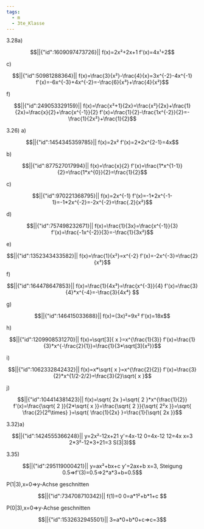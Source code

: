 ```yaml
---
tags:
  - m
  - 3te_Klasse
---
```

3.28a)
```math
||{"id":1609097473726}||

f(x)=2x²+2x+1
f'(x)=4x¹+2
```
c)
```math
||{"id":50981288364}||

f(x)=\frac{3}{x²}-\frac{4}{x}=3x^{-2}-4x^{-1}
f'(x)=-6x^{-3}+4x^{-2}=-\frac{6}{x³}+\frac{4}{x²}
```
f)
```math
||{"id":249053329159}||

f(x)=\frac{x²+1}{2x}=\frac{x²}{2x}+\frac{1}{2x}=\frac{x}{2}+\frac{x^{-1}}{2}
f'(x)=\frac{1}{2}-\frac{1x^{-2}}{2}=-\frac{1}{2x²}+\frac{1}{2}
```
3.26)
a)
```math
||{"id":1454345359785}||

f(x)=2x²
f'(x)=2*2x^{2-1}=4x
```
b)
```math
||{"id":877527017994}||

f(x)=\frac{x}{2}
f'(x)=\frac{1*x^{1-1}}{2}=\frac{1*x^{0}}{2}=\frac{1}{2}
```

c)
```math
||{"id":970221368795}||

f(x)=2x^{-1}
f'(x)=-1*2x^{-1-1}=-1*2x^{-2}=-2x^{-2}=\frac{.2}{x²}
```
d)
```math
||{"id":757498232671}||

f(x)=\frac{1}{3x}=\frac{x^{-1}}{3}
f'(x)=\frac{-1x^{-2}}{3}=-\frac{1}{3x²}
```
e)
```math
||{"id":1352343433582}||

f(x)=\frac{1}{x²}=x^{-2}
f'(x)=-2x^{-3}=\frac{2}{x³}
```
f)
```math
||{"id":164478647853}||

f(x)=\frac{1}{4x³}=\frac{x^{-3}}{4}
f'(x)=\frac{3}{4}*x^{-4}=-\frac{3}{4x⁴} 
```
g)
```math
||{"id":146415033688}||

f(x)=(3x)²=9x²
f'(x)=18x
```
h)
```math
||{"id":1209908531270}||

f(x)=\sqrt[3]{ x }=x^{\frac{1}{3}}
f'(x)=\frac{1}{3}*x^{-\frac{2}{1}}=\frac{1}{3*\sqrt[3]{x²}}
```
i)
```math
||{"id":1062332842432}||

f(x)=x*\sqrt{ x }=x^{\frac{2}{2}}
f'(x)=\frac{3}{2}*x^{1/2-2/2}=\frac{3}{2}\sqrt{ x }
```
j)
```math
||{"id":104414381423}||

f(x)=\sqrt{ 2x }=\sqrt{ 2 }*x^{\frac{1}{2}}
f'(x)=\frac{\sqrt{ 2 }}{2*\sqrt{ x }}=\frac{\sqrt{ 2 }}{\sqrt{ 2²x }}=\sqrt{ \frac{2}{2²\times} }=\sqrt{ \frac{1}{2x} }=\frac{1}{\sqrt{ 2x }}
```
3.32)a)
```math
||{"id":1424555366248}||

y=2x²-12x+21
y'=4x-12
0=4x-12 
12=4x
x=3
2*3²-12*3+21=3
S(3|3)
```
3.35)
```math
||{"id":295119000421}||

y=ax²+bx+c
y'=2ax+b
x=3, Steigung 0.5⇒f'(3)=0.5⇒2*a*3+b=0.5
```
P(1|3),x=0⇒y-Achse geschnitten
```math
||{"id":734708710342}||

f(1)=0
0=a*1²+b*1+c

```

P(0|3),x=0⇒y-Achse geschnitten
```math
||{"id":1532632945501}||

3=a*0+b*0+c⇒c=3
```
